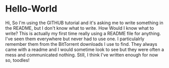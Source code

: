 # Hello-World
Hi, So I'm using the GITHUB tutorial and it's asking me to write something in the README, but I don't know what to write. How Would I know what to write?
This is actually my first time really using a README file for anything. I've seen them everywhere but never had to use one. 
I particulalrly remember them from the BitTorrent downloads I use to find. They always came with a readme and I would sometime look to see but they were often a mess and communicated nothing. 
Still, I think I've written enough for now so, toodles!
